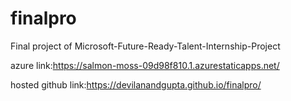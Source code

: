 # finalpro
Final project of Microsoft-Future-Ready-Talent-Internship-Project

azure link:https://salmon-moss-09d98f810.1.azurestaticapps.net/


hosted github link:https://devilanandgupta.github.io/finalpro/
